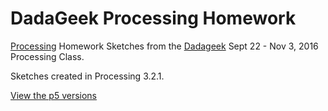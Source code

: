 # DadaGeek Processing Homework

[Processing](http://www.processing.org) Homework Sketches from the [Dadageek](http://www.dadageek.com/) Sept 22 - Nov 3, 2016 Processing Class.

Sketches created in Processing 3.2.1.

[View the p5 versions](https://jeffk.github.io/processing_homework/)
